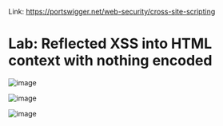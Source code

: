 Link: https://portswigger.net/web-security/cross-site-scripting

# Lab: Reflected XSS into HTML context with nothing encoded
![image](https://github.com/nguyenngocdung18/portswigger/assets/134156226/886b8e2f-6adb-45d9-aa4c-a73a90fb4de5)

![image](https://github.com/nguyenngocdung18/portswigger/assets/134156226/24f11ed2-7422-4367-878c-6154bb15f1bc)

![image](https://github.com/nguyenngocdung18/portswigger/assets/134156226/1ca2b307-3e61-48db-bcf6-f4e67871bae0)
